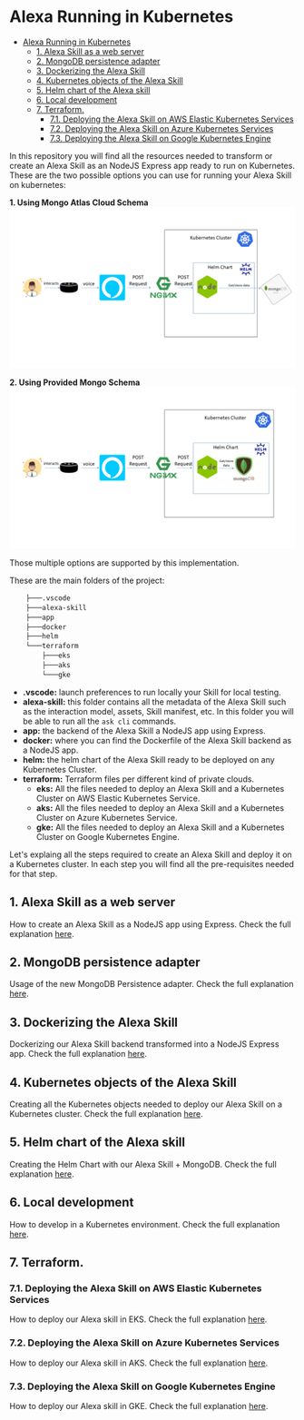 # Alexa Running in Kubernetes

<!-- TOC -->

- [Alexa Running in Kubernetes](#alexa-running-in-kubernetes)
  - [1. Alexa Skill as a web server](#1-alexa-skill-as-a-web-server)
  - [2. MongoDB persistence adapter](#2-mongodb-persistence-adapter)
  - [3. Dockerizing the Alexa Skill](#3-dockerizing-the-alexa-skill)
  - [4. Kubernetes objects of the Alexa Skill](#4-kubernetes-objects-of-the-alexa-skill)
  - [5. Helm chart of the Alexa skill](#5-helm-chart-of-the-alexa-skill)
  - [6. Local development](#6-local-development)
  - [7. Terraform.](#7-terraform)
    - [7.1. Deploying the Alexa Skill on AWS Elastic Kubernetes Services](#71-deploying-the-alexa-skill-on-aws-elastic-kubernetes-services)
    - [7.2. Deploying the Alexa Skill on Azure Kubernetes Services](#72-deploying-the-alexa-skill-on-azure-kubernetes-services)
    - [7.3. Deploying the Alexa Skill on Google Kubernetes Engine](#73-deploying-the-alexa-skill-on-google-kubernetes-engine)

<!-- /TOC -->

In this repository you will find all the resources needed to transform or create an Alexa Skill as an NodeJS Express app ready to run on Kubernetes.
These are the two possible options you can use for running your Alexa Skill on kubernetes:

**1. Using Mongo Atlas Cloud Schema**
![image](img/atlas.png)

**2. Using Provided Mongo Schema**
![image](img/provided.png)

Those multiple options are supported by this implementation.

These are the main folders of the project:

```bash
    ├───.vscode
    ├───alexa-skill
    ├───app
    ├───docker
    ├───helm
    └───terraform
        ├───eks
        ├───aks
        └───gke
```

* **.vscode:** launch preferences to run locally your Skill for local testing.
* **alexa-skill:** this folder contains all the metadata of the Alexa Skill such as the interaction model, assets, Skill manifest, etc. In this folder you will be able to run all the `ask cli` commands.
* **app:** the backend of the Alexa Skill a NodeJS app using Express.
* **docker:** where you can find the Dockerfile of the Alexa Skill backend as a NodeJS app.
* **helm:** the helm chart of the Alexa Skill ready to be deployed on any Kubernetes Cluster.
* **terraform:** Terraform files per different kind of private clouds.
  * **eks:** All the files needed to deploy an Alexa Skill and a Kubernetes Cluster on AWS Elastic Kubernetes Service.
  * **aks:** All the files needed to deploy an Alexa Skill and a Kubernetes Cluster on Azure Kubernetes Service.
  * **gke:** All the files needed to deploy an Alexa Skill and a Kubernetes Cluster on Google Kubernetes Engine.


Let's explaing all the steps required to create an Alexa Skill and deploy it on a Kubernetes cluster.
In each step you will find all the pre-requisites needed for that step.

## 1. Alexa Skill as a web server

How to create an Alexa Skill as a NodeJS app using Express. Check the full explanation [here](docs/WEBSERVER.md).

## 2. MongoDB persistence adapter

Usage of the new MongoDB Persistence adapter. Check the full explanation [here](https://github.com/xavidop/ask-sdk-mongodb-persistence-adapter).

## 3. Dockerizing the Alexa Skill

Dockerizing our Alexa Skill backend transformed into a NodeJS Express app. Check the full explanation [here](docs/DOCKER.md).

## 4. Kubernetes objects of the Alexa Skill

Creating all the Kubernetes objects needed to deploy our Alexa Skill on a Kubernetes cluster. Check the full explanation [here](docs/KUBERNETES.md).

## 5. Helm chart of the Alexa skill

Creating the Helm Chart with our Alexa Skill + MongoDB. Check the full explanation [here](docs/HELM.md).
## 6. Local development

How to develop in a Kubernetes environment. Check the full explanation [here](docs/LOCAL_DEVELOPMENT_DEPLOYMENT.md).

## 7. Terraform.

### 7.1. Deploying the Alexa Skill on AWS Elastic Kubernetes Services

How to deploy our Alexa skill in EKS. Check the full explanation [here](docs/TERRAFORM_EKS.md).

### 7.2. Deploying the Alexa Skill on Azure Kubernetes Services

How to deploy our Alexa skill in AKS. Check the full explanation [here](docs/TERRAFORM_AKS.md).

### 7.3. Deploying the Alexa Skill on Google Kubernetes Engine

How to deploy our Alexa skill in GKE. Check the full explanation [here](docs/TERRAFORM_GKE.md).
